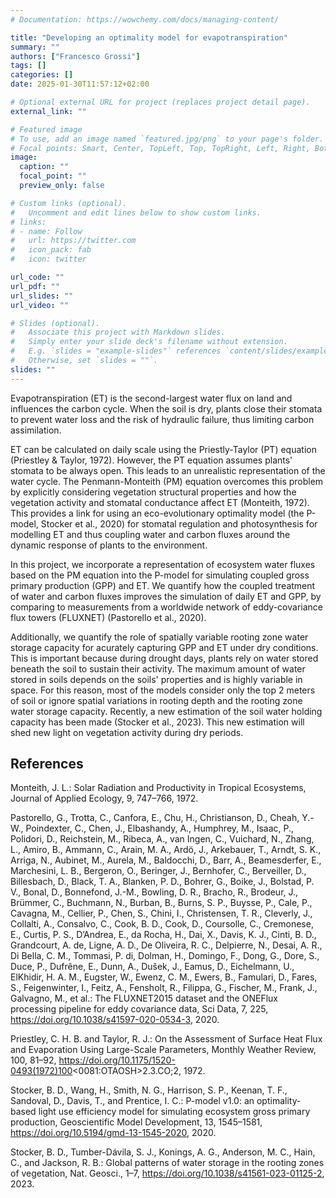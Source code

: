 ```yaml
---
# Documentation: https://wowchemy.com/docs/managing-content/

title: "Developing an optimality model for evapotranspiration"
summary: ""
authors: ["Francesco Grossi"]
tags: []
categories: []
date: 2025-01-30T11:57:12+02:00

# Optional external URL for project (replaces project detail page).
external_link: ""

# Featured image
# To use, add an image named `featured.jpg/png` to your page's folder.
# Focal points: Smart, Center, TopLeft, Top, TopRight, Left, Right, BottomLeft, Bottom, BottomRight.
image:
  caption: ""
  focal_point: ""
  preview_only: false

# Custom links (optional).
#   Uncomment and edit lines below to show custom links.
# links:
# - name: Follow
#   url: https://twitter.com
#   icon_pack: fab
#   icon: twitter

url_code: ""
url_pdf: ""
url_slides: ""
url_video: ""

# Slides (optional).
#   Associate this project with Markdown slides.
#   Simply enter your slide deck's filename without extension.
#   E.g. `slides = "example-slides"` references `content/slides/example-slides.md`.
#   Otherwise, set `slides = ""`.
slides: ""
---
```


Evapotranspiration (ET) is the second-largest water flux on land and influences the carbon cycle. When the soil is dry, plants close their stomata to prevent water loss and the risk of hydraulic failure, thus limiting carbon assimilation.

ET can be calculated on daily scale using the Priestly-Taylor (PT) equation (Priestley & Taylor, 1972). However, the PT equation assumes plants' stomata to be always open. This leads to an unrealistic representation of the water cycle. The Penmann-Monteith (PM) equation overcomes this problem by explicitly considering vegetation structural properties and how the vegetation activity and stomatal conductance affect ET (Monteith, 1972). This provides a link for using an eco-evolutionary optimality model (the P-model, Stocker et al., 2020) for stomatal regulation and photosynthesis for modelling ET and thus coupling water and carbon fluxes around the dynamic response of plants to the environment.

In this project, we incorporate a representation of ecosystem water fluxes based on the PM equation into the P-model for simulating coupled gross primary production (GPP) and ET. We quantify how the coupled treatment of water and carbon fluxes improves the simulation of daily ET and GPP, by comparing to measurements from a worldwide network of eddy-covariance flux towers (FLUXNET) (Pastorello et al., 2020).

Additionally, we quantify the role of spatially variable rooting zone water storage capacity for acurately capturing GPP and ET under dry conditions. This is important because during drought days, plants rely on water stored beneath the soil to sustain their activity. The maximum amount of water stored in soils depends on the soils' properties and is highly variable in space. For this reason, most of the models consider only the top 2 meters of soil or ignore spatial variations in rooting depth and the rooting zone water storage capacity. Recently, a new estimation of the soil water holding capacity has been made (Stocker et al., 2023). This new estimation will shed new light on vegetation activity during dry periods.

## References

Monteith, J. L.: Solar Radiation and Productivity in Tropical Ecosystems, Journal of Applied Ecology, 9, 747–766, 1972.

Pastorello, G., Trotta, C., Canfora, E., Chu, H., Christianson, D., Cheah, Y.-W., Poindexter, C., Chen, J., Elbashandy, A., Humphrey, M., Isaac, P., Polidori, D., Reichstein, M., Ribeca, A., van Ingen, C., Vuichard, N., Zhang, L., Amiro, B., Ammann, C., Arain, M. A., Ardö, J., Arkebauer, T., Arndt, S. K., Arriga, N., Aubinet, M., Aurela, M., Baldocchi, D., Barr, A., Beamesderfer, E., Marchesini, L. B., Bergeron, O., Beringer, J., Bernhofer, C., Berveiller, D., Billesbach, D., Black, T. A., Blanken, P. D., Bohrer, G., Boike, J., Bolstad, P. V., Bonal, D., Bonnefond, J.-M., Bowling, D. R., Bracho, R., Brodeur, J., Brümmer, C., Buchmann, N., Burban, B., Burns, S. P., Buysse, P., Cale, P., Cavagna, M., Cellier, P., Chen, S., Chini, I., Christensen, T. R., Cleverly, J., Collalti, A., Consalvo, C., Cook, B. D., Cook, D., Coursolle, C., Cremonese, E., Curtis, P. S., D’Andrea, E., da Rocha, H., Dai, X., Davis, K. J., Cinti, B. D., Grandcourt, A. de, Ligne, A. D., De Oliveira, R. C., Delpierre, N., Desai, A. R., Di Bella, C. M., Tommasi, P. di, Dolman, H., Domingo, F., Dong, G., Dore, S., Duce, P., Dufrêne, E., Dunn, A., Dušek, J., Eamus, D., Eichelmann, U., ElKhidir, H. A. M., Eugster, W., Ewenz, C. M., Ewers, B., Famulari, D., Fares, S., Feigenwinter, I., Feitz, A., Fensholt, R., Filippa, G., Fischer, M., Frank, J., Galvagno, M., et al.: The FLUXNET2015 dataset and the ONEFlux processing pipeline for eddy covariance data, Sci Data, 7, 225, https://doi.org/10.1038/s41597-020-0534-3, 2020.

Priestley, C. H. B. and Taylor, R. J.: On the Assessment of Surface Heat Flux and Evaporation Using Large-Scale Parameters, Monthly Weather Review, 100, 81–92, https://doi.org/10.1175/1520-0493(1972)100<0081:OTAOSH>2.3.CO;2, 1972.

Stocker, B. D., Wang, H., Smith, N. G., Harrison, S. P., Keenan, T. F., Sandoval, D., Davis, T., and Prentice, I. C.: P-model v1.0: an optimality-based light use efficiency model for simulating ecosystem gross primary production, Geoscientific Model Development, 13, 1545–1581, https://doi.org/10.5194/gmd-13-1545-2020, 2020.

Stocker, B. D., Tumber-Dávila, S. J., Konings, A. G., Anderson, M. C., Hain, C., and Jackson, R. B.: Global patterns of water storage in the rooting zones of vegetation, Nat. Geosci., 1–7, https://doi.org/10.1038/s41561-023-01125-2, 2023.



